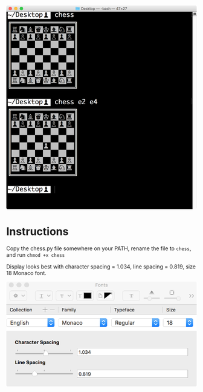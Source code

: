 ![example](usage.png)

# Instructions
Copy the chess.py file somewhere on your PATH, rename the file to `chess`, and run `chmod +x chess`

Display looks best with character spacing = 1.034, line spacing = 0.819, size 18 Monaco font.

![font settings](font-settings.png)